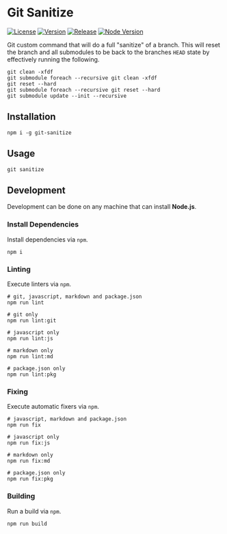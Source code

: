 # Git Sanitize

[![License][License Badge]](LICENSE)
[![Version][Version Badge]][Version Package]
[![Release][Release Badge]][Release Workflow]
[![Node Version][Node Version Badge]](package.json#L61-L62)

Git custom command that will do a full "sanitize" of a branch. This will reset
the branch and all submodules to be back to the branches `HEAD` state by
effectively running the following.

```console
git clean -xfdf
git submodule foreach --recursive git clean -xfdf
git reset --hard
git submodule foreach --recursive git reset --hard
git submodule update --init --recursive
```

## Installation

```console
npm i -g git-sanitize
```

## Usage

```console
git sanitize
```

## Development

Development can be done on any machine that can install **Node.js**.

### Install Dependencies

Install dependencies via `npm`.

```console
npm i
```

### Linting

Execute linters via `npm`.

```console
# git, javascript, markdown and package.json
npm run lint

# git only
npm run lint:git

# javascript only
npm run lint:js

# markdown only
npm run lint:md

# package.json only
npm run lint:pkg
```

### Fixing

Execute automatic fixers via `npm`.

```console
# javascript, markdown and package.json
npm run fix

# javascript only
npm run fix:js

# markdown only
npm run fix:md

# package.json only
npm run fix:pkg
```

### Building

Run a build via `npm`.

```console
npm run build
```

<!-- links -->
[License Badge]: https://img.shields.io/github/license/devpow112/git-sanitize?label=License
[Version Badge]: https://img.shields.io/npm/v/git-sanitize?label=Version
[Version Package]: https://www.npmjs.com/git-sanitize
[Node Version Badge]: https://img.shields.io/node/v/git-sanitize
[Release Badge]: https://github.com/devpow112/git-sanitize/actions/workflows/release.yml/badge.svg?branch=main
[Release Workflow]: https://github.com/devpow112/git-sanitize/actions/workflows/release.yml?query=branch%3Amain
